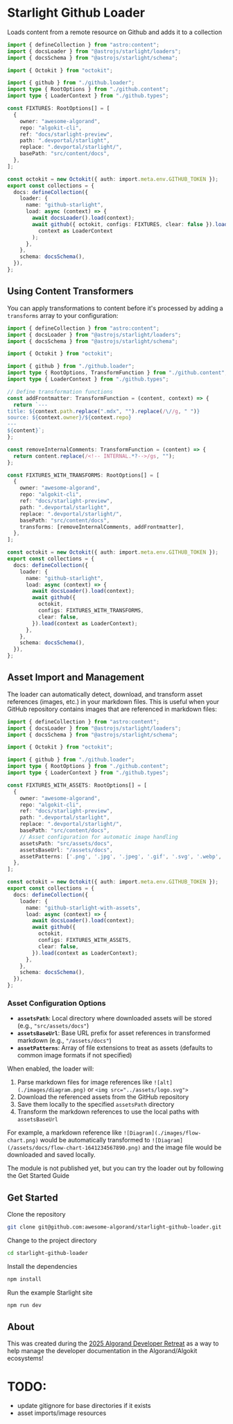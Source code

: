 # Starlight Github Loader

Loads content from a remote resource on Github and adds it to a collection

```typescript
import { defineCollection } from "astro:content";
import { docsLoader } from "@astrojs/starlight/loaders";
import { docsSchema } from "@astrojs/starlight/schema";

import { Octokit } from "octokit";

import { github } from "./github.loader";
import type { RootOptions } from "./github.content";
import type { LoaderContext } from "./github.types";

const FIXTURES: RootOptions[] = [
  {
    owner: "awesome-algorand",
    repo: "algokit-cli",
    ref: "docs/starlight-preview",
    path: ".devportal/starlight",
    replace: ".devportal/starlight/",
    basePath: "src/content/docs",
  },
];

const octokit = new Octokit({ auth: import.meta.env.GITHUB_TOKEN });
export const collections = {
  docs: defineCollection({
    loader: {
      name: "github-starlight",
      load: async (context) => {
        await docsLoader().load(context);
        await github({ octokit, configs: FIXTURES, clear: false }).load(
          context as LoaderContext
        );
      },
    },
    schema: docsSchema(),
  }),
};
```

## Using Content Transformers

You can apply transformations to content before it's processed by adding a `transforms` array to your configuration:

```typescript
import { defineCollection } from "astro:content";
import { docsLoader } from "@astrojs/starlight/loaders";
import { docsSchema } from "@astrojs/starlight/schema";

import { Octokit } from "octokit";

import { github } from "./github.loader";
import type { RootOptions, TransformFunction } from "./github.content";
import type { LoaderContext } from "./github.types";

// Define transformation functions
const addFrontmatter: TransformFunction = (content, context) => {
  return `---
title: ${context.path.replace(".mdx", "").replace(/\//g, " ")}
source: ${context.owner}/${context.repo}
---
${content}`;
};

const removeInternalComments: TransformFunction = (content) => {
  return content.replace(/<!-- INTERNAL.*?-->/gs, "");
};

const FIXTURES_WITH_TRANSFORMS: RootOptions[] = [
  {
    owner: "awesome-algorand",
    repo: "algokit-cli",
    ref: "docs/starlight-preview",
    path: ".devportal/starlight",
    replace: ".devportal/starlight/",
    basePath: "src/content/docs",
    transforms: [removeInternalComments, addFrontmatter],
  },
];

const octokit = new Octokit({ auth: import.meta.env.GITHUB_TOKEN });
export const collections = {
  docs: defineCollection({
    loader: {
      name: "github-starlight",
      load: async (context) => {
        await docsLoader().load(context);
        await github({
          octokit,
          configs: FIXTURES_WITH_TRANSFORMS,
          clear: false,
        }).load(context as LoaderContext);
      },
    },
    schema: docsSchema(),
  }),
};
```

## Asset Import and Management

The loader can automatically detect, download, and transform asset references (images, etc.) in your markdown files. This is useful when your GitHub repository contains images that are referenced in markdown files:

```typescript
import { defineCollection } from "astro:content";
import { docsLoader } from "@astrojs/starlight/loaders";
import { docsSchema } from "@astrojs/starlight/schema";

import { Octokit } from "octokit";

import { github } from "./github.loader";
import type { RootOptions } from "./github.content";
import type { LoaderContext } from "./github.types";

const FIXTURES_WITH_ASSETS: RootOptions[] = [
  {
    owner: "awesome-algorand",
    repo: "algokit-cli",
    ref: "docs/starlight-preview",
    path: ".devportal/starlight",
    replace: ".devportal/starlight/",
    basePath: "src/content/docs",
    // Asset configuration for automatic image handling
    assetsPath: "src/assets/docs",
    assetsBaseUrl: "/assets/docs",
    assetPatterns: ['.png', '.jpg', '.jpeg', '.gif', '.svg', '.webp', '.ico', '.bmp'],
  },
];

const octokit = new Octokit({ auth: import.meta.env.GITHUB_TOKEN });
export const collections = {
  docs: defineCollection({
    loader: {
      name: "github-starlight-with-assets",
      load: async (context) => {
        await docsLoader().load(context);
        await github({
          octokit,
          configs: FIXTURES_WITH_ASSETS,
          clear: false,
        }).load(context as LoaderContext);
      },
    },
    schema: docsSchema(),
  }),
};
```

### Asset Configuration Options

- **`assetsPath`**: Local directory where downloaded assets will be stored (e.g., `"src/assets/docs"`)
- **`assetsBaseUrl`**: Base URL prefix for asset references in transformed markdown (e.g., `"/assets/docs"`)
- **`assetPatterns`**: Array of file extensions to treat as assets (defaults to common image formats if not specified)

When enabled, the loader will:
1. Parse markdown files for image references like `![alt](./images/diagram.png)` or `<img src="../assets/logo.svg">`
2. Download the referenced assets from the GitHub repository
3. Save them locally to the specified `assetsPath` directory
4. Transform the markdown references to use the local paths with `assetsBaseUrl`

For example, a markdown reference like `![Diagram](./images/flow-chart.png)` would be automatically transformed to `![Diagram](/assets/docs/flow-chart-1641234567890.png)` and the image file would be downloaded and saved locally.

The module is not published yet, but you can try the loader out by following the Get Started Guide

## Get Started

Clone the repository

```bash
git clone git@github.com:awesome-algorand/starlight-github-loader.git
```

Change to the project directory

```bash
cd starlight-github-loader
```

Install the dependencies

```bash
npm install
```

Run the example Starlight site

```bash
npm run dev
```

## About

This was created during the [2025 Algorand Developer Retreat](https://github.com/Algorand-Developer-Retreat) as a
way to help manage the developer documentation in the Algorand/Algokit ecosystems!

# TODO:

- update gitignore for base directories if it exists
- asset imports/image resources
